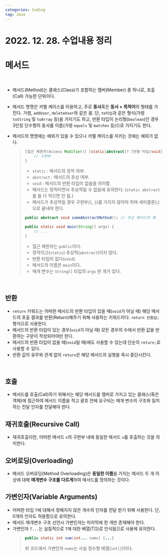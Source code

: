 ```yaml
---
categories: Coding	
tag: Java
---
```


# 2022. 12. 28. 수업내용 정리

# 메서드

<br>

* 메서드(Method)는 클래스(Class)가 포함하는 멤버(Member) 중 하나로, 호출(Call) 가능한 단위이다.
* 메서드 명명은 카멜 케이스를 이용하고, 주로 **동사**혹은 **동사 + 목적어**의 형태를 가진다. 가령, `addUser`, `deleteUser`와 같은 꼴. 단, `to타입`과 같은 형식(가령 `toString` 및 `toArray` 등)을 가지기도 하고, 반환 타입이 논리형(`boolean`)인 경우 3인칭 단수형의 동사를 이름(가령 `equals` 및 `matches` 등)으로 가지기도 한다.
* 메서드의 명명에는 예외가 있을 수 있으나 카멜 케이스를 지키는 것에는 예외가 없다.
  <br>

  > ```java
  > [접근 제한자(Access Modifier)] [static|abstract]? [반환 타입|void] [메서드 이름] ([매개 변수(Parameter),...]?) {
  >     // 구현부
  > }
  > ```
  > * `static` : 메서드의 정적 여부.
  > * `abstract` : 메서드의 추상 여부.
  > * `void` : 메서드의 반환 타입이 없음을 의미함.
  > * 메서드는 정적이면서 추상적일 수 없음에 유의한다. (`static abstract`를 둘 다 적으면 안 됨.)
  > * 메서드가 추상적일 경우 구현부(`{`, `}`)를 가지지 않아야 하며 세미콜론(;)으로 끝내야 한다.
  > ```java
  > public abstract void someAbstractMethod(); // 추상 메서드의 예
  > ```
  > ```java
  > public static void main(String[] args) {
  >     // ...
  > }
  > ```
  > * 접근 제한자는 `public`이다.
  > * 정적이고(`static`) 추상적(`abstract`)이지 않다.
  > * 반환 타입이 없다(`void`).
  > * 메서드의 이름은 `main`이다.
  > * 매개 변수는 `String[]` 타입의 `args` 한 개가 있다.
  
  <br>

## 반환
* `return` 키워드는 어떠한 메서드의 반환 타입이 있을 때(`void`가 아닐 때) 해당 메서드의 호출 결과를 반환(Return)해주기 위해 사용하는 키워드이다. `return 반환값;` 형식으로 사용한다.
* 메서드의 반환 타입이 있는 경우(`void`가 아닐 때) 모든 경우의 수에서 반환 값을 반환하는 구문이 작성되어야만 한다.
* 메서드의 반환 타입이 없을 때(`void`일 때)에도 사용할 수 있는데 단순히 `return;`로 사용할 수 있다.
* 반환 값의 유무와 관계 없이 `return`은 해당 메서드의 실행을 즉시 중단시킨다.

<br>

## 호출
* 메서드를 호출(Call)하기 위해서는 해당 메서드를 멤버로 가지고 있는 클래스(혹은 객체)에 접근하여 메서드 이름을 적고 괄호 안에 요구되는 매개 변수의 구조와 일치하는 전달 인자를 전달해야 한다.

## 재귀호출(Recursive Call)
* 재귀호출이란, 어떠한 메서드 `x`의 구현부 내에 동일한 메서드 `x`를 호출하는 것을 의미한다.

## 오버로딩(Overloading)
* 메서드 오버로딩(Method Overloading)은 **동일한 이름**을 가지는 메서드 두  개 이상에 대해 **매개변수 구조를 다르게**하여 메서드를 정의하는 것이다. 


## 가변인자(Variable Arguments)
* 어떠한 타입 `T`에 대해서 정해지지 않은 개수의 인자를 전달 받기 위해 사용한다. 단, 0개의 인자도 허용함으로 유의한다. 
* 메서드 매개변수 구조 선언시 가변인자는 마지막에 한 개만 존재해야 한다.
* 가변인자 `T...`는 실질적으로 `T`에 대한 배열(T[])로 인식됨으로 사용에 유의한다.
  >```java
  > public static int sum(int... nums) {...}
  >```
  >위 코드에서 가변인자 `nums`는 사실 정수형 배열(`int[]`)이다.

<br>
<br>
<br>

